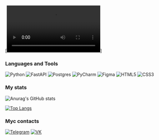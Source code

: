 [![Header](https://github.com/MarifMagomedov/MarifMagomedov/blob/main/assets/mylivewallpapers.com-Demon-Slayer-Kimetsu-No-Yaiba-Snowfall.mp4)]

### Languages and Tools
![Python](https://img.shields.io/badge/python-3670A0?style=for-the-badge&logo=python&logoColor=ffdd54)
![FastAPI](https://img.shields.io/badge/FastAPI-005571?style=for-the-badge&logo=fastapi)
![Postgres](https://img.shields.io/badge/postgres-%23316192.svg?style=for-the-badge&logo=postgresql&logoColor=white)
![PyCharm](https://img.shields.io/badge/pycharm-143?style=for-the-badge&logo=pycharm&logoColor=black&color=black&labelColor=green)
![Figma](https://img.shields.io/badge/figma-%23F24E1E.svg?style=for-the-badge&logo=figma&logoColor=white)
![HTML5](https://img.shields.io/badge/html5-%23E34F26.svg?style=for-the-badge&logo=html5&logoColor=white)
![CSS3](https://img.shields.io/badge/css3-%231572B6.svg?style=for-the-badge&logo=css3&logoColor=white)

### My stats
![Anurag's GitHub stats](https://github-readme-stats.vercel.app/api?username=MarifMagomedov&show_icons=true&theme=tokyonight)

[![Top Langs](https://github-readme-stats.vercel.app/api/top-langs/?username=MarifMagomedov&theme=tokyonight&count_private=true)](https://github.com/anuraghazra/github-readme-stats)


### Myc contacts
[![Telegram](https://img.shields.io/badge/-Telegram-090909?style=for-the-badge&logo=telegram)](https://t.me/magohaise)
[![VK](https://img.shields.io/badge/-VK-090909?style=for-the-badge&logo=vk)](https://vk.com/magabreik)
